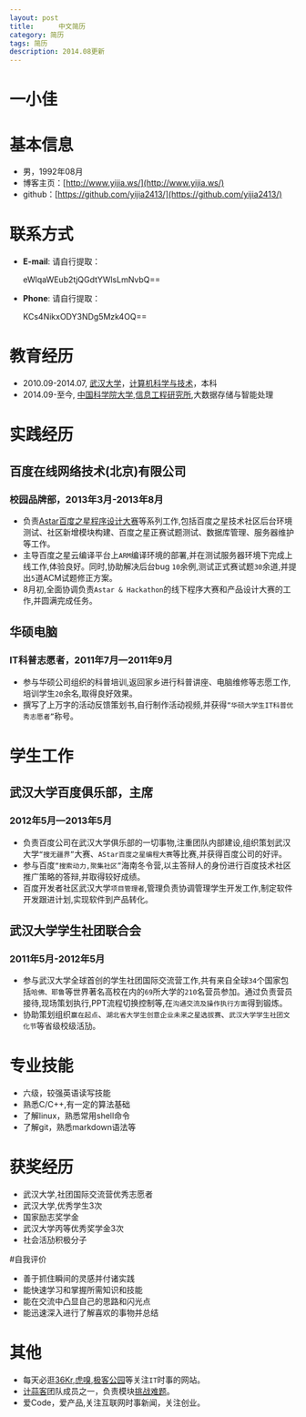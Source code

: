 ```yaml
---
layout: post
title:      中文简历
category: 简历
tags: 简历
description: 2014.08更新
---
```


# 一小佳

# 基本信息
* 男，1992年08月
* 博客主页：[http://www.yijia.ws/](http://www.yijia.ws/)
* github：[https://github.com/yijia2413/](https://github.com/yijia2413/)

# 联系方式

*   __E-mail__: 请自行提取：

    eWlqaWEub2tjQGdtYWlsLmNvbQ==
    
*   __Phone__:  请自行提取：

    KCs4NikxODY3NDg5Mzk4OQ==

# 教育经历
*   2010.09-2014.07, [武汉大学](http://www.whu.edu.cn/)，[计算机科学与技术](http://cs.whu.edu.cn/)，本科
*   2014.09-至今, [中国科学院大学](http://www.ucas.ac.cn/),[信息工程研究所](http://www.iie.ac.cn/),大数据存储与智能处理

# 实践经历

## 百度在线网络技术(北京)有限公司
### 校园品牌部，2013年3月-2013年8月
*   负责[Astar百度之星程序设计大赛](http://star.baidu.com)等系列工作,包括百度之星技术社区后台环境测试、社区新增模块构建、百度之星正赛试题测试、数据库管理、服务器维护等工作。
*   主导百度之星云编译平台上`ARM`编译环境的部署,并在测试服务器环境下完成上线工作,体验良好。同时,协助解决后台bug `10`余例,测试正式赛试题`30`余道,并提出`5`道ACM试题修正方案。
*   8月初,全面协调负责`Astar & Hackathon`的线下程序大赛和产品设计大赛的工作,并圆满完成任务。

## 华硕电脑
### IT科普志愿者，2011年7月—2011年9月
*   参与华硕公司组织的科普培训,返回家乡进行科普讲座、电脑维修等志愿工作,培训学生`20`余名,取得良好效果。
*   撰写了上万字的活动反馈策划书,自行制作活动视频,并获得`“华硕大学生IT科普优秀志愿者”`称号。

# 学生工作
## 武汉大学百度俱乐部，主席
### 2012年5月—2013年5月
*   负责百度公司在武汉大学俱乐部的一切事物,注重团队内部建设,组织策划武汉大学`“搜无疆界”`大赛、`AStar百度之星编程大赛`等比赛,并获得百度公司的好评。
*   参与百度`“搜索动力,聚集社区”`海南冬令营,以主答辩人的身份进行百度技术社区推广策略的答辩,并取得较好成绩。
*   百度开发者社区武汉大学`项目管理者`,管理负责协调管理学生开发工作,制定软件开发跟进计划,实现软件到产品转化。

## 武汉大学学生社团联合会
### 2011年5月-2012年5月
*   参与武汉大学全球首创的学生社团国际交流营工作,共有来自全球`34`个国家包括`哈佛、耶鲁`等世界著名高校在内的`69`所大学的`210`名营员参加。通过负责营员接待,现场策划执行,PPT流程切换控制等,在`沟通交流及操作执行方面`得到锻炼。
*   协助策划组织`赢在起点`、`湖北省大学生创意企业未来之星选拔赛`、`武汉大学学生社团文化节`等省级校级活劢。

# 专业技能
*   六级，较强英语读写技能
*   熟悉C/C++,有一定的算法基础
*   了解linux，熟悉常用shell命令
*   了解git，熟悉markdown语法等

# 获奖经历
*   武汉大学,社团国际交流营优秀志愿者
*   武汉大学,优秀学生3次
*   国家励志奖学金
*   武汉大学丙等优秀奖学金3次
*   社会活劢积极分子

#自我评价
*   善于抓住瞬间的灵感并付诸实践
*   能快速学习和掌握所需知识和技能
*   能在交流中凸显自己的思路和闪光点
*   能迅速深入进行了解喜欢的事物并总结

# 其他
*   每天必逛[36Kr](http://www.36kr.com/),[虎嗅](http://www.huxiu.com/),[极客公园](http://www.geekpark.net/)等关注`IT`时事的网站。
*   [计蒜客](http://www.jisuanke.com/)团队成员之一，负责模块[挑战难题](http://ti.jisuanke.com//)。
*   爱Code，爱产品,关注互联网时事新闻，关注创业。